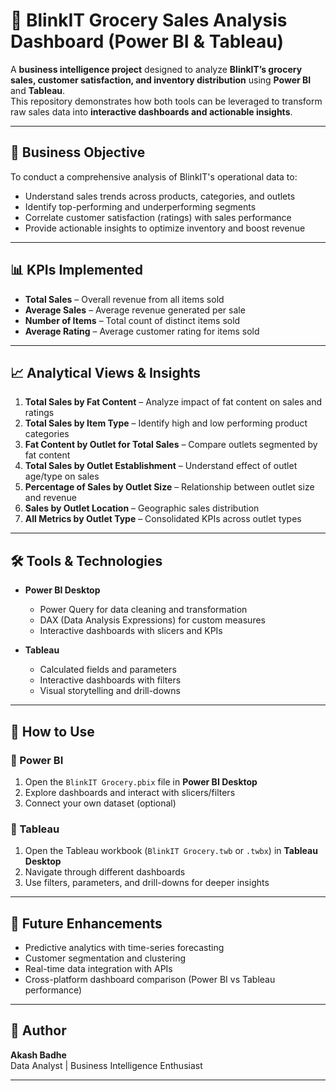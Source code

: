 # 🛒 BlinkIT Grocery Sales Analysis Dashboard (Power BI & Tableau)

A **business intelligence project** designed to analyze **BlinkIT’s grocery sales, customer satisfaction, and inventory distribution** using **Power BI** and **Tableau**.  
This repository demonstrates how both tools can be leveraged to transform raw sales data into **interactive dashboards and actionable insights**.

---

## 📌 Business Objective

To conduct a comprehensive analysis of BlinkIT's operational data to:

- Understand sales trends across products, categories, and outlets  
- Identify top-performing and underperforming segments  
- Correlate customer satisfaction (ratings) with sales performance  
- Provide actionable insights to optimize inventory and boost revenue  

---

## 📊 KPIs Implemented

- **Total Sales** – Overall revenue from all items sold  
- **Average Sales** – Average revenue generated per sale  
- **Number of Items** – Total count of distinct items sold  
- **Average Rating** – Average customer rating for items sold  

---

## 📈 Analytical Views & Insights

1. **Total Sales by Fat Content** – Analyze impact of fat content on sales and ratings  
2. **Total Sales by Item Type** – Identify high and low performing product categories  
3. **Fat Content by Outlet for Total Sales** – Compare outlets segmented by fat content  
4. **Total Sales by Outlet Establishment** – Understand effect of outlet age/type on sales  
5. **Percentage of Sales by Outlet Size** – Relationship between outlet size and revenue  
6. **Sales by Outlet Location** – Geographic sales distribution  
7. **All Metrics by Outlet Type** – Consolidated KPIs across outlet types  

---

## 🛠 Tools & Technologies

- **Power BI Desktop**
  - Power Query for data cleaning and transformation
  - DAX (Data Analysis Expressions) for custom measures
  - Interactive dashboards with slicers and KPIs  

- **Tableau**
  - Calculated fields and parameters
  - Interactive dashboards with filters
  - Visual storytelling and drill-downs  

---

## 🚀 How to Use

### 🔹 Power BI
1. Open the `BlinkIT Grocery.pbix` file in **Power BI Desktop**  
2. Explore dashboards and interact with slicers/filters  
3. Connect your own dataset (optional)  

### 🔹 Tableau
1. Open the Tableau workbook (`BlinkIT Grocery.twb` or `.twbx`) in **Tableau Desktop**  
2. Navigate through different dashboards  
3. Use filters, parameters, and drill-downs for deeper insights  

---

## 📢 Future Enhancements

- Predictive analytics with time-series forecasting  
- Customer segmentation and clustering  
- Real-time data integration with APIs  
- Cross-platform dashboard comparison (Power BI vs Tableau performance)  

---

## 💼 Author

**Akash Badhe**  
Data Analyst | Business Intelligence Enthusiast

---
